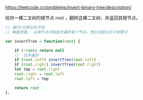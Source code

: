 https://leetcode.cn/problems/invert-binary-tree/description/

给你一棵二叉树的根节点 root ，翻转这棵二叉树，并返回其根节点。

```js
// 遍历+交换左右子树
// 解题思路： 从根节点开始依次遍历每个节点，然后交换左右子树既可

var invertTree = function(root) {

    if (!root) return null
    //  后序遍历
    if (root.left) invertTree(root.left)
    if (root.right) invertTree(root.right)
    let tmp = root.right 
    root.right = root.left
    root.left = tmp

    return root
};
```